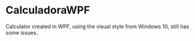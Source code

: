 # CalculadoraWPF
Calculator created in WPF, using the visual style from Windows 10, still has some issues.

